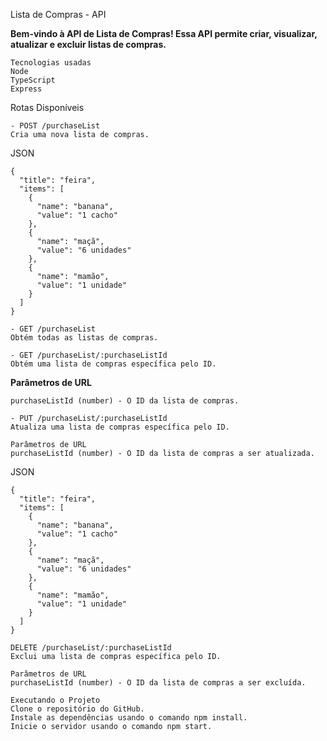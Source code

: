 Lista de Compras - API


**Bem-vindo à API de Lista de Compras! Essa API permite criar, visualizar, atualizar e excluir listas de compras.**


```
Tecnologias usadas
Node 
TypeScript
Express
```

Rotas Disponíveis
```
- POST /purchaseList
Cria uma nova lista de compras.
```


JSON
```
{
  "title": "feira",
  "items": [
    {
      "name": "banana",
      "value": "1 cacho"
    },
    {
      "name": "maçã",
      "value": "6 unidades"
    },
    {
      "name": "mamão",
      "value": "1 unidade"
    }
  ]
}
```

```
- GET /purchaseList
Obtém todas as listas de compras.
```


```
- GET /purchaseList/:purchaseListId
Obtém uma lista de compras específica pelo ID.
```

**Parâmetros de URL**

```
purchaseListId (number) - O ID da lista de compras.
```

```
- PUT /purchaseList/:purchaseListId
Atualiza uma lista de compras específica pelo ID.
```

```
Parâmetros de URL
purchaseListId (number) - O ID da lista de compras a ser atualizada.
```

JSON
```
{
  "title": "feira",
  "items": [
    {
      "name": "banana",
      "value": "1 cacho"
    },
    {
      "name": "maçã",
      "value": "6 unidades"
    },
    {
      "name": "mamão",
      "value": "1 unidade"
    }
  ]
}
```

```
DELETE /purchaseList/:purchaseListId
Exclui uma lista de compras específica pelo ID.
```

```
Parâmetros de URL
purchaseListId (number) - O ID da lista de compras a ser excluída.
```

```
Executando o Projeto
Clone o repositório do GitHub.
Instale as dependências usando o comando npm install.
Inicie o servidor usando o comando npm start.
```